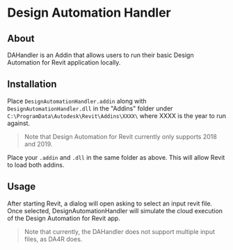# Design Automation Handler

## About
DAHandler is an Addin that allows users to run their basic Design Automation for Revit application locally. 

## Installation
Place `DesignAutomationHandler.addin` along with `DesignAutomationHandler.dll` in the "Addins" folder under `C:\ProgramData\Autodesk\Revit\Addins\XXXX\` where XXXX is the year to run against.
> Note that Design Automation for Revit currently only supports 2018 and 2019.

Place your `.addin` and `.dll` in the same folder as above. This will allow Revit to load both addins.

## Usage
After starting Revit, a dialog will open asking to select an input revit file. 
Once selected, DesignAutomationHandler will simulate the cloud execution of the Design Automation for Revit app.

> Note that currently, the DAHandler does not support multiple input files, as DA4R does.